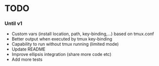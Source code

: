 # TODO

### Until v1
- Custom vars (install location, path, key-binding,...) based on tmux.conf
- Better output when executed by tmux key-binding
- Capability to run without tmux running (limited mode)
- Update README
- Improve ellipsis integration (share more code etc)
- Add more tests
